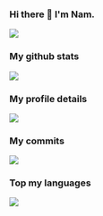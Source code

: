 ### Hi there 👋 I'm Nam.
<img align="center" src="https://komarev.com/ghpvc/?username=nuitfsdev&style=plastic" />  

### My github stats 
<img align="center" src="https://github-readme-stats.vercel.app/api?username=nuitfsdev&show_icons=true&theme=radical" /> 

### My profile details 
 <img align="center" src="https://github-profile-summary-cards.vercel.app/api/cards/profile-details?username=nuitfsdev&theme=2077" />
 
### My commits 
 <img align="center" src="http://github-profile-summary-cards.vercel.app/api/cards/productive-time?username=nuitfsdev&theme=2077&utcOffset=8" />
 
### Top my languages 
  <img align="center" src="https://github-readme-stats.vercel.app/api/top-langs/?username=nuitfsdev&layout=compact&them=radical" />
  

  
  <!--**nuitfsdev/nuitfsdev** is a ✨ _special_ ✨ repository because its `README.md` (this file) appears on your GitHub profile.

Here are some ideas to get you started:

- 🔭 I’m currently working on ...
- 🌱 I’m currently learning ...
- 👯 I’m looking to collaborate on ...
- 🤔 I’m looking for help with ...
- 💬 Ask me about ...
- 📫 How to reach me: ...
- 😄 Pronouns: ...
- ⚡ Fun fact: ...
-->


